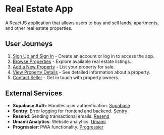 # Real Estate App

A ReactJS application that allows users to buy and sell lands, apartments, and other real estate properties.

## User Journeys

1. [Sign Up and Sign In](docs/journeys/sign-up-and-sign-in.md) - Create an account or log in to access the app.
2. [Browse Properties](docs/journeys/browse-properties.md) - Explore available real estate listings.
3. [Add a New Property](docs/journeys/add-a-new-property.md) - List your property for sale.
4. [View Property Details](docs/journeys/view-property-details.md) - See detailed information about a property.
5. [Contact Seller](docs/journeys/contact-seller.md) - Get in touch with property owners.

## External Services

- **Supabase Auth**: Handles user authentication. [Supabase](https://supabase.com/)
- **Sentry**: Error logging for frontend and backend. [Sentry](https://sentry.io/)
- **Resend**: Sending transactional emails. [Resend](https://resend.com/)
- **Umami Analytics**: Website analytics. [Umami](https://umami.is/)
- **Progressier**: PWA functionality. [Progressier](https://progressier.app/)
